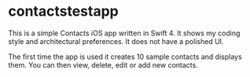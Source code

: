 # contactstestapp
This is a simple Contacts iOS app written in Swift 4. It shows my coding style and architectural preferences. It does not have a polished UI. 

The first time the app is used it creates 10 sample contacts and displays them. You can then view, delete, edit or add new contacts.
